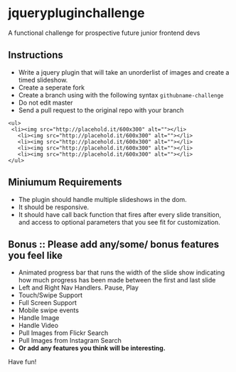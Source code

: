 jquerypluginchallenge
=====================

A functional challenge for prospective future junior frontend devs

## Instructions
+ Write a jquery plugin that will take an unorderlist of images and create a timed slideshow.
+ Create a seperate fork 
+ Create a branch using with the following syntax 
`githubname-challenge`
+ Do not edit master
+ Send a pull request to the original repo with your branch

 ```
<ul>
  <li><img src="http://placehold.it/600x300" alt=""></li>
	<li><img src="http://placehold.it/600x300" alt=""></li>
	<li><img src="http://placehold.it/600x300" alt=""></li>
	<li><img src="http://placehold.it/600x300" alt=""></li>
	<li><img src="http://placehold.it/600x300" alt=""></li>
</ul>
 ```

## Miniumum Requirements

+ The plugin should handle multiple slideshows in the dom.
+ It should be responsive.
+ It should have call back function that fires after every slide transition,
  and access to optional parameters that you see fit for customization.


## Bonus :: Please add any/some/ bonus features you feel like

+ Animated progress bar that runs the width of the slide show indicating how much progress has been made between the first and last slide
+ Left and Right Nav Handlers. Pause, Play
+ Touch/Swipe Support
+ Full Screen Support
+ Mobile swipe events
+ Handle Image 
+ Handle Video
+ Pull Images from Flickr Search
+ Pull Images from Instagram Search
+ **Or add any features you think will be interesting.**

Have fun!

